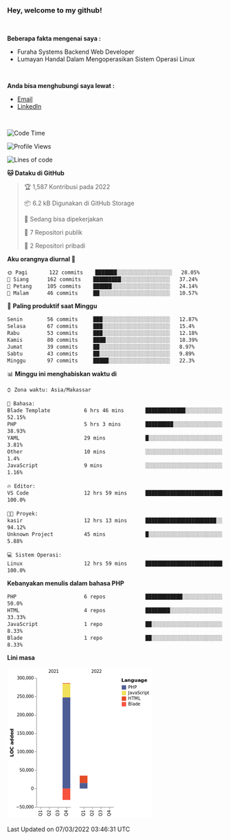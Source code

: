<h3>Hey, welcome to my github!</h3>

<br>

<p><strong>Beberapa fakta mengenai saya :</strong></p>

<ul>
  <li>Furaha Systems Backend Web Developer</li>
  <li>Lumayan Handal Dalam Mengoperasikan Sistem Operasi Linux</li>
</ul>

<br>

<p><strong>Anda bisa menghubungi saya lewat :</strong></p>

<ul>
  <li><a href="mailto:renaldiapriyanto419@gmail.com">Email</a></li>
  <li><a href="https://www.linkedin.com/in/renaldi-kadang-314314206/">LinkedIn</a></li>
</ul>

<br>

<!--START_SECTION:waka-->
![Code Time](http://img.shields.io/badge/Code%20Time-34%20hrs%2024%20mins-blue)

![Profile Views](http://img.shields.io/badge/Profil%20dilihat-17-blue)

![Lines of code](https://img.shields.io/badge/Sejak%20Hello%20World%20aku%20telah%20menulis-291%20Thousand%20baris%20kode-blue)

**🐱 Dataku di GitHub** 

> 🏆 1,587 Kontribusi pada 2022
 > 
> 📦 6.2 kB Digunakan di GitHub Storage 
 > 
> 💼 Sedang bisa dipekerjakan
 > 
> 📜 7 Repositori publik 
 > 
> 🔑 2 Repositori pribadi  
 > 
**Aku orangnya diurnal 🐤** 

```text
🌞 Pagi       122 commits    ███████░░░░░░░░░░░░░░░░░░   28.05% 
🌆 Siang      162 commits    █████████░░░░░░░░░░░░░░░░   37.24% 
🌃 Petang     105 commits    ██████░░░░░░░░░░░░░░░░░░░   24.14% 
🌙 Malam      46 commits     ██░░░░░░░░░░░░░░░░░░░░░░░   10.57%

```
📅 **Paling produktif saat Minggu** 

```text
Senin        56 commits     ███░░░░░░░░░░░░░░░░░░░░░░   12.87% 
Selasa       67 commits     ███░░░░░░░░░░░░░░░░░░░░░░   15.4% 
Rabu         53 commits     ███░░░░░░░░░░░░░░░░░░░░░░   12.18% 
Kamis        80 commits     ████░░░░░░░░░░░░░░░░░░░░░   18.39% 
Jumat        39 commits     ██░░░░░░░░░░░░░░░░░░░░░░░   8.97% 
Sabtu        43 commits     ██░░░░░░░░░░░░░░░░░░░░░░░   9.89% 
Minggu       97 commits     █████░░░░░░░░░░░░░░░░░░░░   22.3%

```


📊 **Minggu ini menghabiskan waktu di** 

```text
⌚︎ Zona waktu: Asia/Makassar

💬 Bahasa: 
Blade Template           6 hrs 46 mins       █████████████░░░░░░░░░░░░   52.15% 
PHP                      5 hrs 3 mins        █████████░░░░░░░░░░░░░░░░   38.93% 
YAML                     29 mins             █░░░░░░░░░░░░░░░░░░░░░░░░   3.81% 
Other                    10 mins             ░░░░░░░░░░░░░░░░░░░░░░░░░   1.4% 
JavaScript               9 mins              ░░░░░░░░░░░░░░░░░░░░░░░░░   1.16%

🔥 Editor: 
VS Code                  12 hrs 59 mins      █████████████████████████   100.0%

🐱‍💻 Proyek: 
kasir                    12 hrs 13 mins      ███████████████████████░░   94.12% 
Unknown Project          45 mins             █░░░░░░░░░░░░░░░░░░░░░░░░   5.88%

💻 Sistem Operasi: 
Linux                    12 hrs 59 mins      █████████████████████████   100.0%

```

**Kebanyakan menulis dalam bahasa PHP** 

```text
PHP                      6 repos             ████████████░░░░░░░░░░░░░   50.0% 
HTML                     4 repos             ████████░░░░░░░░░░░░░░░░░   33.33% 
JavaScript               1 repo              ██░░░░░░░░░░░░░░░░░░░░░░░   8.33% 
Blade                    1 repo              ██░░░░░░░░░░░░░░░░░░░░░░░   8.33%

```


**Lini masa**

![Chart not found](https://raw.githubusercontent.com/Sylent-Sys/Sylent-Sys/main/charts/bar_graph.png) 


 Last Updated on 07/03/2022 03:46:31 UTC
<!--END_SECTION:waka-->
